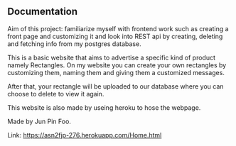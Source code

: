 
## Documentation

Aim of this project: familiarize myself with frontend work such as creating a front page and customizing it and look into REST api by creating, deleting and fetching info from my postgres database.

This is a basic website that aims to advertise a specific kind of product namely Rectangles. On my website you can create your own rectangles by customizing them, naming them and giving them a customized messages.

After that, your rectangle will be uploaded to our database where you can choose to delete to view it again.

This website is also made by useing heroku to hose the webpage.

Made by Jun Pin Foo.

Link: https://asn2fjp-276.herokuapp.com/Home.html
